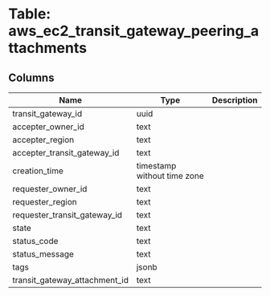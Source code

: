 
# Table: aws_ec2_transit_gateway_peering_attachments

## Columns
| Name        | Type           | Description  |
| ------------- | ------------- | -----  |
|transit_gateway_id|uuid||
|accepter_owner_id|text||
|accepter_region|text||
|accepter_transit_gateway_id|text||
|creation_time|timestamp without time zone||
|requester_owner_id|text||
|requester_region|text||
|requester_transit_gateway_id|text||
|state|text||
|status_code|text||
|status_message|text||
|tags|jsonb||
|transit_gateway_attachment_id|text||
